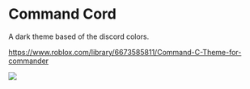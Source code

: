 # Command Cord

A dark theme based of the discord colors.

https://www.roblox.com/library/6673585811/Command-C-Theme-for-commander

![](https://cdn.discordapp.com/attachments/818435567913140294/831254869439545344/unknown.png)
